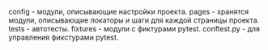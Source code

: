 config - модули, описывающие настройки проекта.
pages - хранятся модули, описывающие локаторы и шаги для каждой страницы проекта.
tests - автотесты.
fixtures - модули с фиктурами pytest.
conftest.py - для управления фикстурами pytest.


